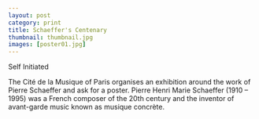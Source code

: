 ```yaml
---
layout: post
category: print
title: Schaeffer's Centenary
thumbnail: thumbnail.jpg
images: [poster01.jpg]
---
```

Self Initiated


The Cité de la Musique of Paris organises an exhibition around the work of Pierre Schaeffer and ask for a poster.
Pierre Henri Marie Schaeffer (1910 – 1995) was a French composer of the 20th century and the inventor of avant-garde music known as musique concrète.

